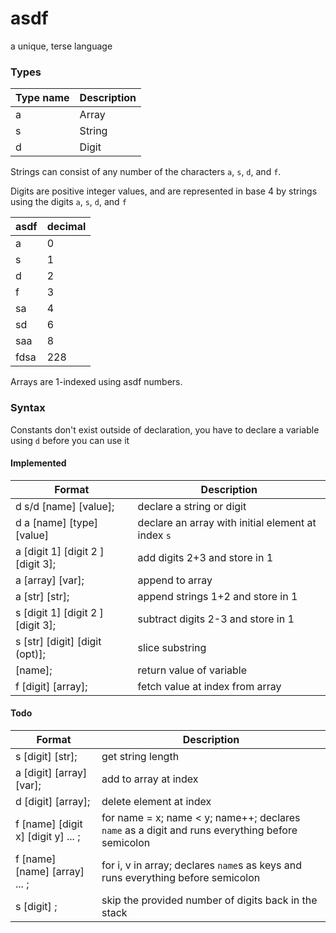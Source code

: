 # asdf
a unique, terse language

### Types

Type name | Description
--- | ---
a | Array
s | String
d | Digit

Strings can consist of any number of the characters `a`, `s`, `d`, and `f`.

Digits are positive integer values, and are represented in base 4 by strings using the digits `a`, `s`, `d`, and `f`

asdf | decimal
--- | ---
a | 0
s | 1
d | 2
f | 3
sa | 4
sd | 6
saa | 8
fdsa | 228

Arrays are 1-indexed using asdf numbers.

### Syntax
Constants don't exist outside of declaration, you have to declare a variable using `d` before you can use it

#### Implemented
Format | Description
--- | ---
d s/d [name] [value]; | declare a string or digit
d a [name] [type] [value] | declare an array with initial element at index `s`
a [digit 1] [digit 2 ] [digit 3]; | add digits 2+3 and store in 1
a [array] [var]; | append to array
a [str] [str]; | append strings 1+2 and store in 1
s [digit 1] [digit 2 ] [digit 3]; | subtract digits 2-3 and store in 1
s [str] [digit] [digit (opt)];	| slice substring
[name];	| return value of variable
f [digit] [array]; | fetch value at index from array

#### Todo
Format | Description
--- | ---
s [digit] [str]; | get string length
a [digit] [array] [var]; | add to array at index
d [digit] [array]; | delete element at index
f [name] [digit x] [digit y] ... ; | for name = x; name < y; name++; 	declares `name` as a digit and runs everything before semicolon
f [name] [name] [array] ... ; | for i, v in array; declares `name`s as keys and runs everything before semicolon
s [digit] ; | skip the provided number of digits back in the stack
